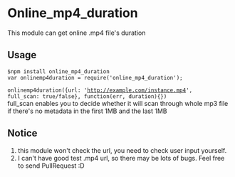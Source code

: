 # Online_mp4_duration 
This module can get online .mp4 file's duration  
## Usage  
<code>$npm install online_mp4_duration</code>  
<code>var onlinemp4duration = require('online_mp4_duration');  
onlinemp4duration({url: 'http://example.com/instance.mp4', full_scan: true/false}, function(err, duration){})</code>  
full_scan enables you to decide whether it will scan through whole mp3 file if there's no metadata in the first 1MB and the last 1MB  
## Notice  
1) this module won't check the url, you need to check user input yourself.  
2) I can't have good test .mp4 url, so there may be lots of bugs. Feel free to send PullRequest :D  

